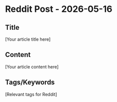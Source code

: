 # Reddit Post - 2026-05-16

## Title
[Your article title here]

## Content
[Your article content here]

## Tags/Keywords
[Relevant tags for Reddit]
